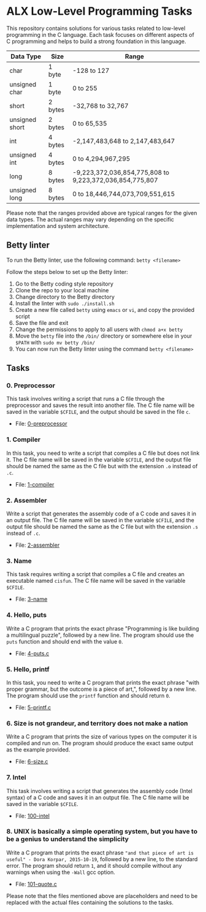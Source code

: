 # ALX Low-Level Programming Tasks

This repository contains solutions for various tasks related to low-level programming in the C language. Each task focuses on different aspects of C programming and helps to build a strong foundation in this language.

| Data Type        | Size      | Range                                        |
|------------------|-----------|----------------------------------------------|
| char             | 1 byte    | -128 to 127                                  |
| unsigned char    | 1 byte    | 0 to 255                                     |
| short            | 2 bytes   | -32,768 to 32,767                            |
| unsigned short   | 2 bytes   | 0 to 65,535                                  |
| int              | 4 bytes   | -2,147,483,648 to 2,147,483,647              |
| unsigned int     | 4 bytes   | 0 to 4,294,967,295                           |
| long             | 8 bytes   | -9,223,372,036,854,775,808 to 9,223,372,036,854,775,807 |
| unsigned long    | 8 bytes   | 0 to 18,446,744,073,709,551,615               |

Please note that the ranges provided above are typical ranges for the given data types. The actual ranges may vary depending on the specific implementation and system architecture.
## Betty linter

To run the Betty linter, use the following command: `betty <filename>`

Follow the steps below to set up the Betty linter:

1. Go to the Betty coding style repository
2. Clone the repo to your local machine
3. Change directory to the Betty directory
4. Install the linter with `sudo ./install.sh`
5. Create a new file called `betty` using `emacs` or `vi`, and copy the provided script
6. Save the file and exit
7. Change the permissions to apply to all users with `chmod a+x betty`
8. Move the `betty` file into the `/bin/` directory or somewhere else in your `$PATH` with `sudo mv betty /bin/`
9. You can now run the Betty linter using the command `betty <filename>`

## Tasks

### 0. Preprocessor

This task involves writing a script that runs a C file through the preprocessor and saves the result into another file. The C file name will be saved in the variable `$CFILE`, and the output should be saved in the file `c`.

- File: [0-preprocessor](0-preprocessor)

### 1. Compiler

In this task, you need to write a script that compiles a C file but does not link it. The C file name will be saved in the variable `$CFILE`, and the output file should be named the same as the C file but with the extension `.o` instead of `.c`.

- File: [1-compiler](1-compiler)

### 2. Assembler

Write a script that generates the assembly code of a C code and saves it in an output file. The C file name will be saved in the variable `$CFILE`, and the output file should be named the same as the C file but with the extension `.s` instead of `.c`.

- File: [2-assembler](2-assembler)

### 3. Name

This task requires writing a script that compiles a C file and creates an executable named `cisfun`. The C file name will be saved in the variable `$CFILE`.

- File: [3-name](3-name)

### 4. Hello, puts

Write a C program that prints the exact phrase "Programming is like building a multilingual puzzle", followed by a new line. The program should use the `puts` function and should end with the value `0`.

- File: [4-puts.c](4-puts.c)

### 5. Hello, printf

In this task, you need to write a C program that prints the exact phrase "with proper grammar, but the outcome is a piece of art,", followed by a new line. The program should use the `printf` function and should return `0`.

- File: [5-printf.c](5-printf.c)

### 6. Size is not grandeur, and territory does not make a nation

Write a C program that prints the size of various types on the computer it is compiled and run on. The program should produce the exact same output as the example provided.

- File: [6-size.c](6-size.c)

### 7. Intel

This task involves writing a script that generates the assembly code (Intel syntax) of a C code and saves it in an output file. The C file name will be saved in the variable `$CFILE`.

- File: [100-intel](100-intel)

### 8. UNIX is basically a simple operating system, but you have to be a genius to understand the simplicity

Write a C program that prints the exact phrase `"and that piece of art is useful" - Dora Korpar, 2015-10-19`, followed by a new line, to the standard error. The program should return `1`, and it should compile without any warnings when using the `-Wall` gcc option.

- File: [101-quote.c](101-quote.c)

Please note that the files mentioned above are placeholders and need to be replaced with the actual files containing the solutions to the tasks.
